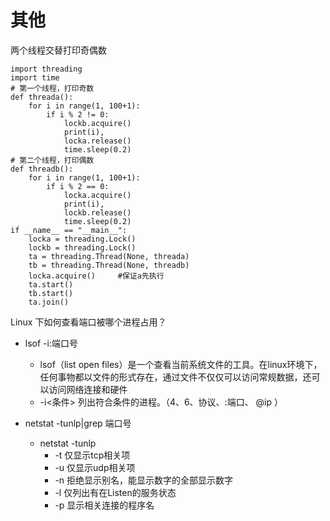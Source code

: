 # 其他
两个线程交替打印奇偶数
```
import threading
import time
# 第一个线程，打印奇数
def threada():
    for i in range(1, 100+1):
        if i % 2 != 0:
            lockb.acquire()
            print(i),
            locka.release()
            time.sleep(0.2)
# 第二个线程，打印偶数
def threadb():
    for i in range(1, 100+1):
        if i % 2 == 0:
            locka.acquire()
            print(i),
            lockb.release()
            time.sleep(0.2)
if __name__ == "__main__":
    locka = threading.Lock()
    lockb = threading.Lock()
    ta = threading.Thread(None, threada)
    tb = threading.Thread(None, threadb)
    locka.acquire()     #保证a先执行
    ta.start()
    tb.start()
    ta.join()
```


Linux 下如何查看端口被哪个进程占用？
  * lsof -i:端口号
    * lsof（list open files）是一个查看当前系统文件的工具。在linux环境下，任何事物都以文件的形式存在，通过文件不仅仅可以访问常规数据，还可以访问网络连接和硬件
    * -i<条件> 列出符合条件的进程。（4、6、协议、:端口、 @ip ）
    

  * netstat -tunlp|grep 端口号
    * netstat -tunlp
      * -t   仅显示tcp相关项
      * -u  仅显示udp相关项
      * -n  拒绝显示别名，能显示数字的全部显示数字
      * -l   仅列出有在Listen的服务状态
      * -p  显示相关连接的程序名

